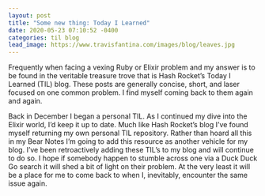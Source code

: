 ```yaml
---
layout: post
title: "Some new thing: Today I Learned"
date: 2020-05-23 07:10:52 -0400
categories: til blog
lead_image: https://www.travisfantina.com/images/blog/leaves.jpg
---
```


Frequently when facing a vexing Ruby or Elixir problem and my answer is to be
found in the veritable treasure trove that is Hash Rocket’s Today I Learned
(TIL) blog. These posts are generally concise, short, and laser focused on
one common problem. I find myself coming back to them again and again.

Back in December I began a personal TIL. As I continued my dive into the Elixir
world, I’d keep it up to date. Much like Hash Rocket’s blog I’ve found myself
returning my own personal TIL repository. Rather than hoard all this in my
Bear Notes I’m going to add this resource as another vehicle for my blog. I’ve
been retroactively adding these TIL’s to my blog and will continue to do so.
I hope if somebody happen to stumble across one via a Duck Duck Go search it
will shed a bit of light on their problem. At the very least it will be
a place for me to come back to when I, inevitably, encounter the same issue
again.
